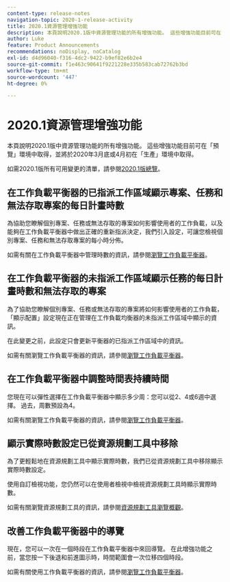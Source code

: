 ```yaml
---
content-type: release-notes
navigation-topic: 2020-1-release-activity
title: 2020.1資源管理增強功能
description: 本頁說明2020.1版中資源管理功能的所有增強功能。 這些增強功能目前可在「預覽」環境中取得，並將於2020年3月底或4月初在「生產」環境中取得。
author: Luke
feature: Product Announcements
recommendations: noDisplay, noCatalog
exl-id: d4d96040-f316-4dc2-9422-b9ef82e6b2e4
source-git-commit: f1e463c90641f9221228e335b583cab72762b3bd
workflow-type: tm+mt
source-wordcount: '447'
ht-degree: 0%

---
```


# 2020.1資源管理增強功能

本頁說明2020.1版中資源管理功能的所有增強功能。 這些增強功能目前可在「預覽」環境中取得，並將於2020年3月底或4月初在「生產」環境中取得。

如需2020.1版所有可用變更的清單，請參閱[2020.1版總覽](../../../product-announcements/product-releases/2020.1-release-activity/2020-1-release-overview.md)。

## 在工作負載平衡器的已指派工作區域顯示專案、任務和無法存取專案的每日計畫時數

為協助您瞭解個別專案、任務或無法存取的專案如何影響使用者的工作負載，以及能夠在工作負載平衡器中做出正確的重新指派決定，我們引入設定，可讓您檢視個別專案、任務和無法存取專案的每小時分佈。

如需有關在工作負載平衡器中管理時數的資訊，請參閱[瀏覽工作負載平衡器](../../../resource-mgmt/workload-balancer/navigate-the-workload-balancer.md)。

## 在工作負載平衡器的未指派工作區域顯示任務的每日計畫時數和無法存取的專案

為了協助您瞭解個別專案、任務或無法存取的專案將如何影響使用者的工作負載，「顯示配置」設定現在正在管理在工作負載均衡器的未指派工作區域中顯示的資訊。

在此變更之前，此設定只會更新平衡器的已指派工作區域中的資訊。

如需有關瀏覽工作負載平衡器的資訊，請參閱[瀏覽工作負載平衡器](../../../resource-mgmt/workload-balancer/navigate-the-workload-balancer.md)。

## 在工作負載平衡器中調整時間表持續時間

您現在可以彈性選擇在工作負載平衡器中顯示多少周：您可以從2、4或6週中選擇。 過去，周數預設為4。

如需有關瀏覽工作負載平衡器的資訊，請參閱[瀏覽工作負載平衡器](../../../resource-mgmt/workload-balancer/navigate-the-workload-balancer.md)。

## 顯示實際時數設定已從資源規劃工具中移除

為了更輕鬆地在資源規劃工具中顯示實際時數，我們已從資源規劃工具中移除顯示實際時數設定。

使用自訂檢視功能，您仍然可以在使用者檢視中檢視資源規劃工具時顯示實際時數。

如需有關瀏覽資源規劃工具的資訊，請參閱[資源規劃工具瀏覽概觀](../../../resource-mgmt/resource-planning/resource-planner-navigation.md)。

## 改善工作負載平衡器中的導覽

現在，您可以一次在一個時段在工作負載平衡器中來回導覽。 在此增強功能之前，當您按一下後退和前進圖示時，時間範圍會一次位移四個時段。

如需有關使用工作負載平衡器的資訊，請參閱[瀏覽工作負載平衡器](../../../resource-mgmt/workload-balancer/navigate-the-workload-balancer.md)。
